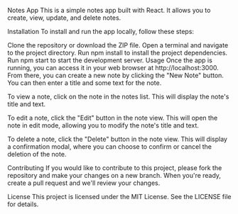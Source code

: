 Notes App
This is a simple notes app built with React. It allows you to create, view, update, and delete notes.

Installation
To install and run the app locally, follow these steps:

Clone the repository or download the ZIP file.
Open a terminal and navigate to the project directory.
Run npm install to install the project dependencies.
Run npm start to start the development server.
Usage
Once the app is running, you can access it in your web browser at http://localhost:3000. From there, you can create a new note by clicking the "New Note" button. You can then enter a title and some text for the note.

To view a note, click on the note in the notes list. This will display the note's title and text.

To edit a note, click the "Edit" button in the note view. This will open the note in edit mode, allowing you to modify the note's title and text.

To delete a note, click the "Delete" button in the note view. This will display a confirmation modal, where you can choose to confirm or cancel the deletion of the note.

Contributing
If you would like to contribute to this project, please fork the repository and make your changes on a new branch. When you're ready, create a pull request and we'll review your changes.

License
This project is licensed under the MIT License. See the LICENSE file for details.